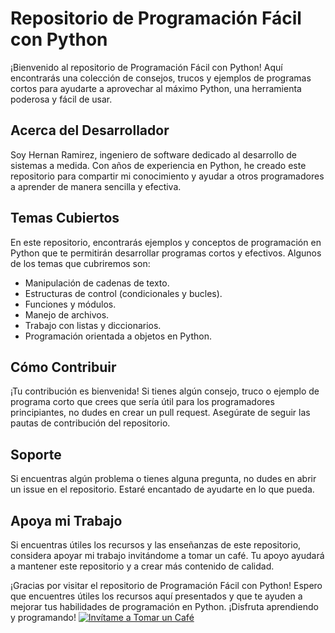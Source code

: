 # Repositorio de Programación Fácil con Python

¡Bienvenido al repositorio de Programación Fácil con Python! Aquí encontrarás una colección de consejos, trucos y ejemplos de programas cortos para ayudarte a aprovechar al máximo Python, una herramienta poderosa y fácil de usar.

## Acerca del Desarrollador

Soy Hernan Ramirez, ingeniero de software dedicado al desarrollo de sistemas a medida. Con años de experiencia en Python, he creado este repositorio para compartir mi conocimiento y ayudar a otros programadores a aprender de manera sencilla y efectiva.

## Temas Cubiertos

En este repositorio, encontrarás ejemplos y conceptos de programación en Python que te permitirán desarrollar programas cortos y efectivos. Algunos de los temas que cubriremos son:

- Manipulación de cadenas de texto.
- Estructuras de control (condicionales y bucles).
- Funciones y módulos.
- Manejo de archivos.
- Trabajo con listas y diccionarios.
- Programación orientada a objetos en Python.

## Cómo Contribuir

¡Tu contribución es bienvenida! Si tienes algún consejo, truco o ejemplo de programa corto que crees que sería útil para los programadores principiantes, no dudes en crear un pull request. Asegúrate de seguir las pautas de contribución del repositorio.

## Soporte

Si encuentras algún problema o tienes alguna pregunta, no dudes en abrir un issue en el repositorio. Estaré encantado de ayudarte en lo que pueda.

## Apoya mi Trabajo

Si encuentras útiles los recursos y las enseñanzas de este repositorio, considera apoyar mi trabajo invitándome a tomar un café. Tu apoyo ayudará a mantener este repositorio y a crear más contenido de calidad.

¡Gracias por visitar el repositorio de Programación Fácil con Python! Espero que encuentres útiles los recursos aquí presentados y que te ayuden a mejorar tus habilidades de programación en Python. ¡Disfruta aprendiendo y programando! [![Invítame a Tomar un Café](https://www.buymeacoffee.com/assets/img/custom_images/orange_img.png)](https://www.buymeacoffee.com/hernanramirez)


